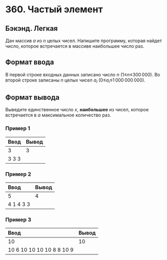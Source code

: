 # 360. Частый элемент

## Бэкэнд. Легкая

Дан массив <i>a</i> из <i>n</i> целых чисел. Напишите программу, которая найдет число, которое встречается в массиве наибольшее число раз.

## Формат ввода

В первой строке входных данных записано число <i>n</i> (1≤<i>n</i>≤300 000). Во второй строке записаны <i>n</i> целых чисел <i>a<sub>i</sub></i>​ (0≤<i>a<sub>i</sub></i>≤1 000 000 000).

## Формат вывода

Выведите единственное число <i>x</i>, <b>наибольшее</b> из чисел, которое встречается в <i>a</i> максимальное количество раз.

### Пример 1

| Ввод  | Вывод |
| :---- | :---- |
| 3     | 3     |
| 3 3 3 |       |

### Пример 2

| Ввод      | Вывод |
| :-------- | :---- |
| 5         | 4     |
| 4 1 4 3 3 |       |

### Пример 3

| Ввод                      | Вывод |
| :------------------------ | :---- |
| 10                        | 10    |
| 10 6 10 10 10 10 8 8 10 9 |       |

